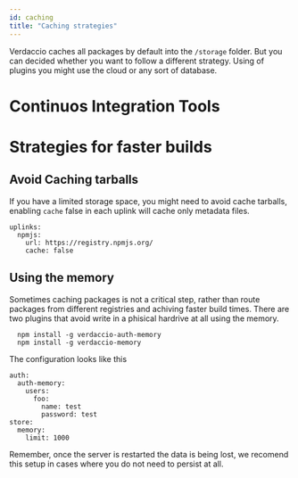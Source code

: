 ```yaml
---
id: caching
title: "Caching strategies"
---
```


Verdaccio caches all packages by default into the `/storage` folder. But you can decided whether you want to follow
a different strategy. Using of plugins you might use the cloud or any sort of database.

 
# Continuos Integration Tools




# Strategies for faster builds 
 
## Avoid Caching tarballs

If you have a limited storage space, you might need to avoid cache tarballs, enabling `cache` false in each 
uplink will cache only metadata files. 

```
uplinks:
  npmjs:
    url: https://registry.npmjs.org/
    cache: false
```


## Using the memory

Sometimes caching packages is not a critical step, rather than route packages from different registries and achiving 
faster build times. There are two plugins that avoid write in a phisical hardrive at all using the memory.

```
  npm install -g verdaccio-auth-memory
  npm install -g verdaccio-memory
```

The configuration looks like this

```
auth:
  auth-memory:
    users:
      foo:
        name: test
        password: test
store:
  memory:
    limit: 1000
```

Remember, once the server is restarted the data is being lost, we recomend this setup in cases where you do not
need to persist at all. 
